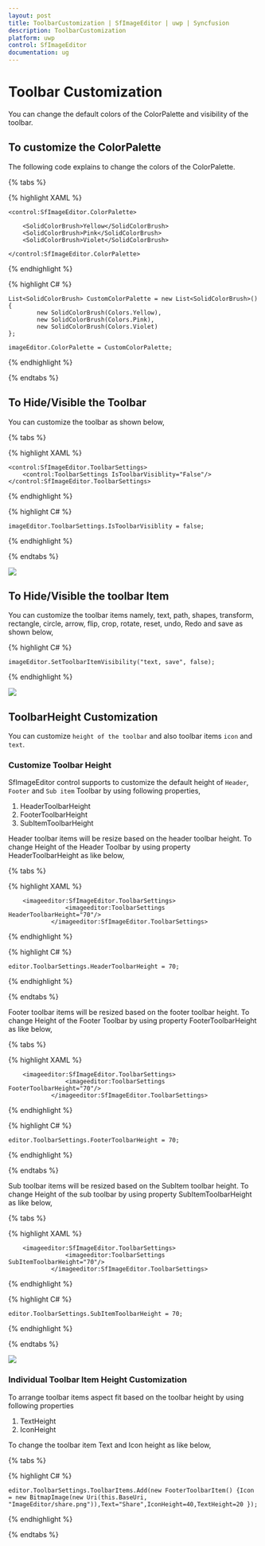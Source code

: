 ```yaml
---
layout: post
title: ToolbarCustomization | SfImageEditor | uwp | Syncfusion
description: ToolbarCustomization
platform: uwp
control: SfImageEditor
documentation: ug
---
```


# Toolbar Customization

You can change the default colors of the ColorPalette and visibility of the toolbar.

## To customize the ColorPalette

The following code explains to change the colors of the ColorPalette.

{% tabs %}

{% highlight XAML %}

    <control:SfImageEditor.ColorPalette>

        <SolidColorBrush>Yellow</SolidColorBrush>
        <SolidColorBrush>Pink</SolidColorBrush>
        <SolidColorBrush>Violet</SolidColorBrush>

    </control:SfImageEditor.ColorPalette>    

{% endhighlight %}

{% highlight C# %}

    List<SolidColorBrush> CustomColorPalette = new List<SolidColorBrush>()
    {
            new SolidColorBrush(Colors.Yellow),
            new SolidColorBrush(Colors.Pink),
            new SolidColorBrush(Colors.Violet)
    };
     
    imageEditor.ColorPalette = CustomColorPalette;

{% endhighlight %}

{% endtabs %}


## To Hide/Visible the Toolbar

You can customize the toolbar as shown below,

{% tabs %}

{% highlight XAML %}

    <control:SfImageEditor.ToolbarSettings>
        <control:ToolbarSettings IsToolbarVisiblity="False"/>
    </control:SfImageEditor.ToolbarSettings>

{% endhighlight %}            

{% highlight C# %}

    imageEditor.ToolbarSettings.IsToolbarVisiblity = false;

{% endhighlight %}

{% endtabs %}

![](toolbarCustomization_images/ToolbarVisibility.png)


## To Hide/Visible the toolbar Item

You can customize the toolbar items namely, text, path, shapes, transform, rectangle, circle, arrow, flip, crop, rotate, reset, undo, Redo and save as shown below,

{% highlight C# %}

    imageEditor.SetToolbarItemVisibility("text, save", false); 

{% endhighlight %}

![](toolbarCustomization_images/ToolbarItemVisibility.png)

## ToolbarHeight Customization

You can customize `height of the toolbar` and also toolbar items `icon` and `text`.

### Customize Toolbar Height 

SfImageEditor control supports to customize the default height of `Header`, `Footer` and `Sub item` Toolbar by using following properties,
1.	HeaderToolbarHeight
2.	FooterToolbarHeight 
3.	SubItemToolbarHeight

Header toolbar items will be resize based on the header toolbar height. To change Height of the Header Toolbar by using property HeaderToolbarHeight as like below,

{% tabs %}

{% highlight XAML %}

        <imageeditor:SfImageEditor.ToolbarSettings>
                    <imageeditor:ToolbarSettings HeaderToolbarHeight="70"/>
                </imageeditor:SfImageEditor.ToolbarSettings>

{% endhighlight %}

{% highlight C# %}

    editor.ToolbarSettings.HeaderToolbarHeight = 70;

{% endhighlight %}

{% endtabs %}


Footer toolbar items will be resized based on the footer toolbar height. To change Height of the Footer Toolbar by using property FooterToolbarHeight as like below,

{% tabs %}

{% highlight XAML %}

        <imageeditor:SfImageEditor.ToolbarSettings>
                    <imageeditor:ToolbarSettings FooterToolbarHeight="70"/>
                </imageeditor:SfImageEditor.ToolbarSettings>

{% endhighlight %}

{% highlight C# %}

    editor.ToolbarSettings.FooterToolbarHeight = 70;

{% endhighlight %}

{% endtabs %}

Sub toolbar items will be resized based on the SubItem toolbar height. To change Height of the sub toolbar by using property SubItemToolbarHeight as like below,

{% tabs %}

{% highlight XAML %}

        <imageeditor:SfImageEditor.ToolbarSettings>
                    <imageeditor:ToolbarSettings SubItemToolbarHeight="70"/>
                </imageeditor:SfImageEditor.ToolbarSettings>

{% endhighlight %}

{% highlight C# %}

    editor.ToolbarSettings.SubItemToolbarHeight = 70;

{% endhighlight %}

{% endtabs %}

![](toolbarCustomization_images/ToolbarHeightUWP.png)

### Individual Toolbar Item Height Customization

To arrange toolbar items aspect fit based on the toolbar height by using following properties  

1.  TextHeight
2.  IconHeight

To change the toolbar item Text and Icon height as like below,

{% tabs %}

{% highlight C# %}

    editor.ToolbarSettings.ToolbarItems.Add(new FooterToolbarItem() {Icon = new BitmapImage(new Uri(this.BaseUri, "ImageEditor/share.png")),Text="Share",IconHeight=40,TextHeight=20 });
    
{% endhighlight %}

{% endtabs %}

